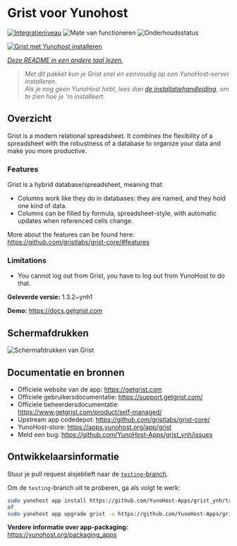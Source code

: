 <!--
NB: Deze README is automatisch gegenereerd door <https://github.com/YunoHost/apps/tree/master/tools/readme_generator>
Hij mag NIET handmatig aangepast worden.
-->

# Grist voor Yunohost

[![Integratieniveau](https://apps.yunohost.org/badge/integration/grist)](https://ci-apps.yunohost.org/ci/apps/grist/)
![Mate van functioneren](https://apps.yunohost.org/badge/state/grist)
![Onderhoudsstatus](https://apps.yunohost.org/badge/maintained/grist)

[![Grist met Yunohost installeren](https://install-app.yunohost.org/install-with-yunohost.svg)](https://install-app.yunohost.org/?app=grist)

*[Deze README in een andere taal lezen.](./ALL_README.md)*

> *Met dit pakket kun je Grist snel en eenvoudig op een YunoHost-server installeren.*  
> *Als je nog geen YunoHost hebt, lees dan [de installatiehandleiding](https://yunohost.org/install), om te zien hoe je 'm installeert.*

## Overzicht

Grist is a modern relational spreadsheet. It combines the flexibility of a spreadsheet with the robustness of a database to organize your data and make you more productive.

### Features

Grist is a hybrid database/spreadsheet, meaning that:

- Columns work like they do in databases: they are named, and they hold one kind of data.
- Columns can be filled by formula, spreadsheet-style, with automatic updates when referenced cells change.

More about the features can be found here: <https://github.com/gristlabs/grist-core/#features>

### Limitations

- You cannot log out from Grist, you have to log out from YunoHost to do that.


**Geleverde versie:** 1.3.2~ynh1

**Demo:** <https://docs.getgrist.com>

## Schermafdrukken

![Schermafdrukken van Grist](./doc/screenshots/grist.jpg)

## Documentatie en bronnen

- Officiele website van de app: <https://getgrist.com>
- Officiele gebruikersdocumentatie: <https://support.getgrist.com/>
- Officiele beheerdersdocumentatie: <https://www.getgrist.com/product/self-managed/>
- Upstream app codedepot: <https://github.com/gristlabs/grist-core/>
- YunoHost-store: <https://apps.yunohost.org/app/grist>
- Meld een bug: <https://github.com/YunoHost-Apps/grist_ynh/issues>

## Ontwikkelaarsinformatie

Stuur je pull request alsjeblieft naar de [`testing`-branch](https://github.com/YunoHost-Apps/grist_ynh/tree/testing).

Om de `testing`-branch uit te proberen, ga als volgt te werk:

```bash
sudo yunohost app install https://github.com/YunoHost-Apps/grist_ynh/tree/testing --debug
of
sudo yunohost app upgrade grist -u https://github.com/YunoHost-Apps/grist_ynh/tree/testing --debug
```

**Verdere informatie over app-packaging:** <https://yunohost.org/packaging_apps>
